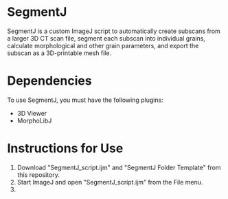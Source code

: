 # SegmentJ
SegmentJ is a custom ImageJ script to automatically create subscans from a larger 3D CT scan file, segment each subscan into individual grains, calculate morphological and other grain parameters, and export the subscan as a 3D-printable mesh file.

# Dependencies
To use SegmentJ, you must have the following plugins:
- 3D Viewer
- MorphoLibJ

# Instructions for Use
1. Download "SegmentJ_script.ijm" and "SegmentJ Folder Template" from this repository.
2. Start ImageJ and open "SegmentJ_script.ijm" from the File menu.
3. 
